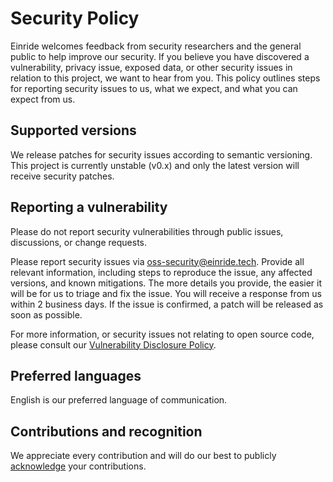 # Security Policy

Einride welcomes feedback from security researchers and the general public to help improve our
security. If you believe you have discovered a vulnerability, privacy issue, exposed data, or other
security issues in relation to this project, we want to hear from you. This policy outlines steps
for reporting security issues to us, what we expect, and what you can expect from us.

## Supported versions

We release patches for security issues according to semantic versioning. This project is currently
unstable (v0.x) and only the latest version will receive security patches.

## Reporting a vulnerability

Please do not report security vulnerabilities through public issues, discussions, or change
requests.

Please report security issues via [oss-security@einride.tech][email]. Provide all relevant
information, including steps to reproduce the issue, any affected versions, and known mitigations.
The more details you provide, the easier it will be for us to triage and fix the issue. You will
receive a response from us within 2 business days. If the issue is confirmed, a patch will be
released as soon as possible.

For more information, or security issues not relating to open source code, please consult our
[Vulnerability Disclosure Policy][vdp].

## Preferred languages

English is our preferred language of communication.

## Contributions and recognition

We appreciate every contribution and will do our best to publicly [acknowledge][acknowledgments]
your contributions.

[acknowledgments]: https://einride.tech/security-acknowledgments.txt
[email]: mailto:oss-security@einride.tech
[vdp]: https://www.einride.tech/vulnerability-disclosure-policy

